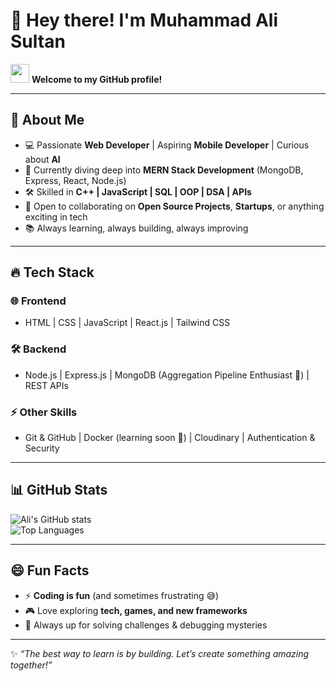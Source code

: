 # 👋 Hey there! I'm Muhammad Ali Sultan  

<img src="https://media.giphy.com/media/hvRJCLFzcasrR4ia7z/giphy.gif" width="30px"/> **Welcome to my GitHub profile!**  

---

## 🚀 About Me  
- 💻 Passionate **Web Developer** | Aspiring **Mobile Developer** | Curious about **AI**  
- 🌱 Currently diving deep into **MERN Stack Development** (MongoDB, Express, React, Node.js)  
- 🛠 Skilled in **C++ | JavaScript | SQL | OOP | DSA | APIs**  
- 🤝 Open to collaborating on **Open Source Projects**, **Startups**, or anything exciting in tech  
- 📚 Always learning, always building, always improving  

---

## 🔥 Tech Stack  

### 🌐 Frontend  
- HTML | CSS | JavaScript | React.js | Tailwind CSS  

### 🛠 Backend  
- Node.js | Express.js | MongoDB (Aggregation Pipeline Enthusiast 🚀) | REST APIs  

### ⚡ Other Skills  
- Git & GitHub | Docker (learning soon 🚢) | Cloudinary | Authentication & Security  

---

## 📊 GitHub Stats  

![Ali's GitHub stats](https://github-readme-stats.vercel.app/api?username=MuhammadAliSultan&show_icons=true&theme=tokyonight)  
![Top Languages](https://github-readme-stats.vercel.app/api/top-langs/?username=MuhammadAliSultan&layout=compact&theme=tokyonight)  

---

## 😄 Fun Facts  
- ⚡ **Coding is fun** (and sometimes frustrating 😅)  
- 🎮 Love exploring **tech, games, and new frameworks**  
- 🧩 Always up for solving challenges & debugging mysteries  

---

✨ *“The best way to learn is by building. Let’s create something amazing together!”*  
